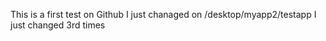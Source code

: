 This is a first test on Github
I just chanaged on /desktop/myapp2/testapp
I just changed 3rd times 
